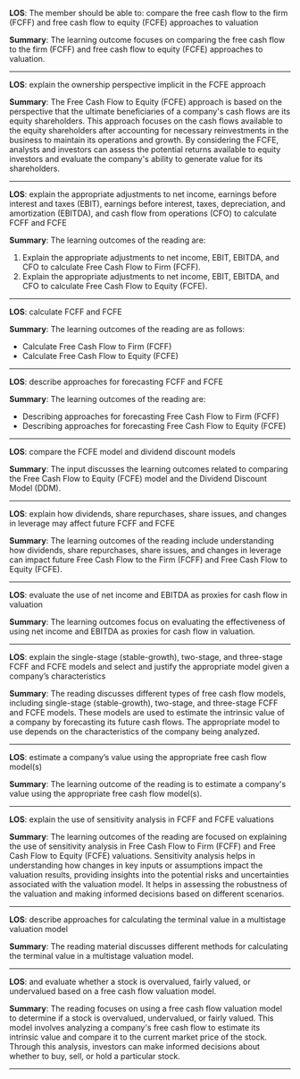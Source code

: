  **LOS**: The member should be able to: compare the free cash flow to the firm (FCFF) and free cash flow to equity (FCFE) approaches to valuation 
 
 **Summary**: The learning outcome focuses on comparing the free cash flow to the firm (FCFF) and free cash flow to equity (FCFE) approaches to valuation.  

 _________ 
 **LOS**:  explain the ownership perspective implicit in the FCFE approach 
 
 **Summary**: The Free Cash Flow to Equity (FCFE) approach is based on the perspective that the ultimate beneficiaries of a company's cash flows are its equity shareholders. This approach focuses on the cash flows available to the equity shareholders after accounting for necessary reinvestments in the business to maintain its operations and growth. By considering the FCFE, analysts and investors can assess the potential returns available to equity investors and evaluate the company's ability to generate value for its shareholders.  

 _________ 
 **LOS**:  explain the appropriate adjustments to net income, earnings before interest and taxes (EBIT), earnings before interest, taxes, depreciation, and amortization (EBITDA), and cash flow from operations (CFO) to calculate FCFF and FCFE 
 
 **Summary**: The learning outcomes of the reading are:

1. Explain the appropriate adjustments to net income, EBIT, EBITDA, and CFO to calculate Free Cash Flow to Firm (FCFF).
2. Explain the appropriate adjustments to net income, EBIT, EBITDA, and CFO to calculate Free Cash Flow to Equity (FCFE).  

 _________ 
 **LOS**:  calculate FCFF and FCFE 
 
 **Summary**: The learning outcomes of the reading are as follows:
- Calculate Free Cash Flow to Firm (FCFF)
- Calculate Free Cash Flow to Equity (FCFE)  

 _________ 
 **LOS**:  describe approaches for forecasting FCFF and FCFE 
 
 **Summary**: The learning outcomes of the reading are:
- Describing approaches for forecasting Free Cash Flow to Firm (FCFF)
- Describing approaches for forecasting Free Cash Flow to Equity (FCFE)  

 _________ 
 **LOS**:  compare the FCFE model and dividend discount models 
 
 **Summary**: The input discusses the learning outcomes related to comparing the Free Cash Flow to Equity (FCFE) model and the Dividend Discount Model (DDM).  

 _________ 
 **LOS**:  explain how dividends, share repurchases, share issues, and changes in leverage may affect future FCFF and FCFE 
 
 **Summary**: The learning outcomes of the reading include understanding how dividends, share repurchases, share issues, and changes in leverage can impact future Free Cash Flow to the Firm (FCFF) and Free Cash Flow to Equity (FCFE).  

 _________ 
 **LOS**:  evaluate the use of net income and EBITDA as proxies for cash flow in valuation 
 
 **Summary**: The learning outcomes focus on evaluating the effectiveness of using net income and EBITDA as proxies for cash flow in valuation.  

 _________ 
 **LOS**:  explain the single-stage (stable-growth), two-stage, and three-stage FCFF and FCFE models and select and justify the appropriate model given a company’s characteristics 
 
 **Summary**: The reading discusses different types of free cash flow models, including single-stage (stable-growth), two-stage, and three-stage FCFF and FCFE models. These models are used to estimate the intrinsic value of a company by forecasting its future cash flows. The appropriate model to use depends on the characteristics of the company being analyzed.  

 _________ 
 **LOS**:  estimate a company’s value using the appropriate free cash flow model(s) 
 
 **Summary**: The learning outcome of the reading is to estimate a company's value using the appropriate free cash flow model(s).  

 _________ 
 **LOS**:  explain the use of sensitivity analysis in FCFF and FCFE valuations 
 
 **Summary**: The learning outcomes of the reading are focused on explaining the use of sensitivity analysis in Free Cash Flow to Firm (FCFF) and Free Cash Flow to Equity (FCFE) valuations. Sensitivity analysis helps in understanding how changes in key inputs or assumptions impact the valuation results, providing insights into the potential risks and uncertainties associated with the valuation model. It helps in assessing the robustness of the valuation and making informed decisions based on different scenarios.  

 _________ 
 **LOS**:  describe approaches for calculating the terminal value in a multistage valuation model 
 
 **Summary**: The reading material discusses different methods for calculating the terminal value in a multistage valuation model.  

 _________ 
 **LOS**:  and evaluate whether a stock is overvalued, fairly valued, or undervalued based on a free cash flow valuation model. 
 
 **Summary**: The reading focuses on using a free cash flow valuation model to determine if a stock is overvalued, undervalued, or fairly valued. This model involves analyzing a company's free cash flow to estimate its intrinsic value and compare it to the current market price of the stock. Through this analysis, investors can make informed decisions about whether to buy, sell, or hold a particular stock.  

 _________ 
